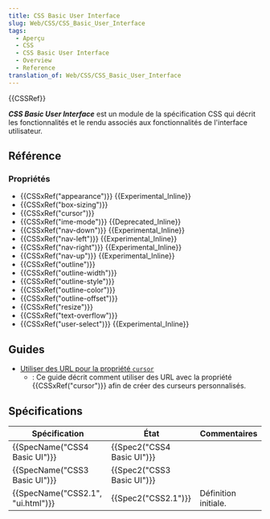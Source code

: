 ```yaml
---
title: CSS Basic User Interface
slug: Web/CSS/CSS_Basic_User_Interface
tags:
  - Aperçu
  - CSS
  - CSS Basic User Interface
  - Overview
  - Reference
translation_of: Web/CSS/CSS_Basic_User_Interface
---
```

{{CSSRef}}

**_CSS Basic User Interface_** est un module de la spécification CSS qui décrit les fonctionnalités et le rendu associés aux fonctionnalités de l'interface utilisateur.

## Référence

### Propriétés

- {{CSSxRef("appearance")}} {{Experimental_Inline}}
- {{CSSxRef("box-sizing")}}
- {{CSSxRef("cursor")}}
- {{CSSxRef("ime-mode")}} {{Deprecated_Inline}}
- {{CSSxRef("nav-down")}} {{Experimental_Inline}}
- {{CSSxRef("nav-left")}} {{Experimental_Inline}}
- {{CSSxRef("nav-right")}} {{Experimental_Inline}}
- {{CSSxRef("nav-up")}} {{Experimental_Inline}}
- {{CSSxRef("outline")}}
- {{CSSxRef("outline-width")}}
- {{CSSxRef("outline-style")}}
- {{CSSxRef("outline-color")}}
- {{CSSxRef("outline-offset")}}
- {{CSSxRef("resize")}}
- {{CSSxRef("text-overflow")}}
- {{CSSxRef("user-select")}} {{Experimental_Inline}}

## Guides

- [Utiliser des URL pour la propriété `cursor`](/fr/docs/Web/CSS/CSS_Basic_User_Interface/Utilisation_d_URL_pour_la_propriété_cursor)
  - : Ce guide décrit comment utiliser des URL avec la propriété {{CSSxRef("cursor")}} afin de créer des curseurs personnalisés.

## Spécifications

| Spécification                                | État                                 | Commentaires         |
| -------------------------------------------- | ------------------------------------ | -------------------- |
| {{SpecName("CSS4 Basic UI")}}     | {{Spec2("CSS4 Basic UI")}} |                      |
| {{SpecName("CSS3 Basic UI")}}     | {{Spec2("CSS3 Basic UI")}} |                      |
| {{SpecName("CSS2.1", "ui.html")}} | {{Spec2("CSS2.1")}}             | Définition initiale. |
